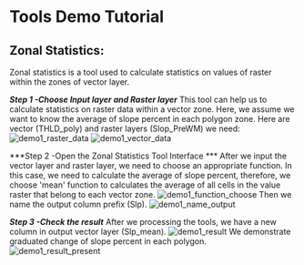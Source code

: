 # Tools Demo Tutorial

## Zonal Statistics:
Zonal statistics is a tool used to calculate statistics on values of raster within the zones of vector layer.

***Step 1 -Choose Input layer and Raster layer***
This tool can help us to calculate statistics on raster data within a vector zone. Here, we assume we want to know the average of slope percent in each polygon zone. Here are vector (THLD_poly) and raster layers (Slop_PreWM) we need:
![demo1_raster_data](https://github.com/chjch/lucis_qgis/blob/master/images/demo1_raster_data.png)
![demo1_vector_data](https://github.com/chjch/lucis_qgis/blob/master/images/demo1_vector_data.png)

***Step 2 -Open the Zonal Statistics Tool Interface ***
After we input the vector layer and raster layer, we need to choose an appropriate function. In this case, we need to calculate the average of slope percent, therefore, we choose 'mean' function to calculates the average of all cells in the value raster that belong to each vector zone.
![demo1_function_choose](https://github.com/chjch/lucis_qgis/blob/master/images/demo1_function_choose.png)
Then we name the output column prefix (Slp).
![demo1_name_output](https://github.com/chjch/lucis_qgis/blob/master/images/demo1_name_output.png)

***Step 3 -Check the result***
After we processing the tools, we have a new column in output vector layer (Slp_mean).
![demo1_result](https://github.com/chjch/lucis_qgis/blob/master/images/demo1_result.png)
We demonstrate graduated change of slope percent in each polygon.
![demo1_result_present](https://github.com/chjch/lucis_qgis/blob/master/images/demo1_result_present.png)

